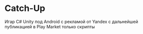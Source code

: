 # Catch-Up
Игар C# Unity под Android с рекламой от Yandex с дальнейшей публикацией в Play Market только скрипты
